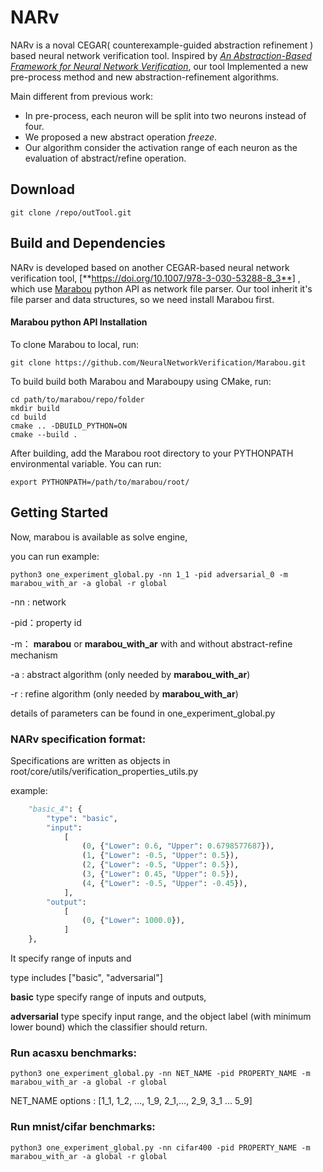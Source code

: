 # NARv

NARv is a noval CEGAR( counterexample-guided abstraction refinement ) based neural network verification tool.  Inspired by *[An Abstraction-Based Framework for Neural Network Verification](https://doi.org/10.1007/978-3-030-53288-8_3)*, our tool Implemented a new pre-process method and new abstraction-refinement  algorithms.  

Main different from previous work:

- In pre-process, each neuron will be split into two neurons instead of four. 
- We proposed a new abstract operation *freeze*.
- Our algorithm consider the activation range of each neuron as the evaluation of abstract/refine operation.

## Download

```
git clone /repo/outTool.git
```

## Build and Dependencies

NARv is developed based on another CEGAR-based neural network verification tool, [**https://doi.org/10.1007/978-3-030-53288-8_3**] , which use [Marabou](https://github.com/NeuralNetworkVerification/Marabou) python API as network file parser. Our tool inherit it's file parser and data structures, so we need install Marabou first.

#### Marabou python API Installation

To clone Marabou to local, run:

```
git clone https://github.com/NeuralNetworkVerification/Marabou.git
```

To build build both Marabou and Maraboupy using CMake, run:

```
cd path/to/marabou/repo/folder
mkdir build 
cd build
cmake .. -DBUILD_PYTHON=ON
cmake --build .
```

After building, add the Marabou root directory to your PYTHONPATH environmental variable. You can run:

```
export PYTHONPATH=/path/to/marabou/root/
```

## Getting Started

Now, marabou is available as solve engine,  

you can run example:

```
python3 one_experiment_global.py -nn 1_1 -pid adversarial_0 -m marabou_with_ar -a global -r global 
```

-nn : network 

-pid：property id

-m： **marabou** or **marabou_with_ar**    with and without abstract-refine mechanism

-a :     abstract algorithm  (only needed by **marabou_with_ar**)

-r : 	refine algorithm    (only needed by **marabou_with_ar**)

details of parameters can be found in one_experiment_global.py

### NARv specification format:

Specifications are written as objects in root/core/utils/verification_properties_utils.py

example:

```python
    "basic_4": {
        "type": "basic",
        "input":
            [
                (0, {"Lower": 0.6, "Upper": 0.6798577687}),
                (1, {"Lower": -0.5, "Upper": 0.5}),
                (2, {"Lower": -0.5, "Upper": 0.5}),
                (3, {"Lower": 0.45, "Upper": 0.5}),
                (4, {"Lower": -0.5, "Upper": -0.45}),
            ],
        "output":
            [
                (0, {"Lower": 1000.0}),
            ]
    },
```

It specify range of inputs and 

type includes ["basic", "adversarial"]

**basic** type specify range of inputs and outputs, 

**adversarial** type specify input range, and the object label (with minimum lower bound) which the classifier should return.

### Run acasxu benchmarks:

```
python3 one_experiment_global.py -nn NET_NAME -pid PROPERTY_NAME -m marabou_with_ar -a global -r global 
```

NET_NAME options : [1_1, 1_2, ..., 1_9, 2_1,..., 2_9, 3_1 ... 5_9]

### Run mnist/cifar benchmarks:

```
python3 one_experiment_global.py -nn cifar400 -pid PROPERTY_NAME -m marabou_with_ar -a global -r global
```


